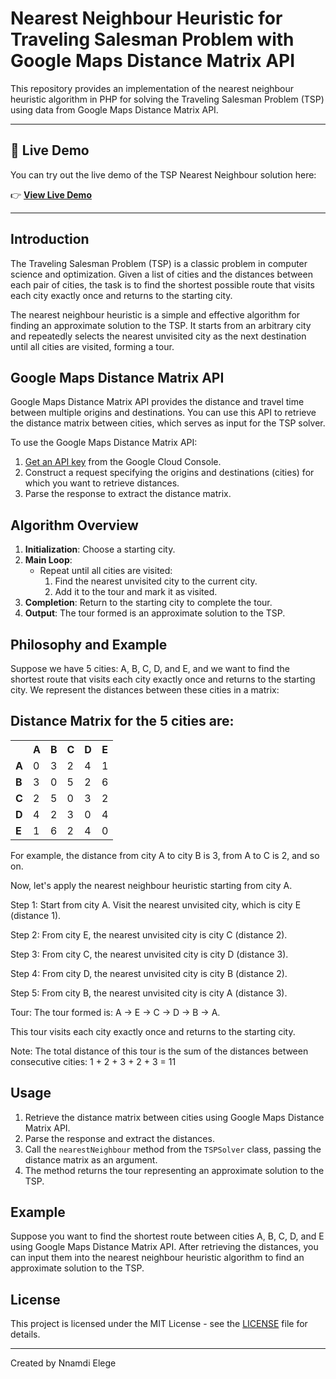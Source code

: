 # Nearest Neighbour Heuristic for Traveling Salesman Problem with Google Maps Distance Matrix API

This repository provides an implementation of the nearest neighbour heuristic algorithm in PHP for solving the Traveling Salesman Problem (TSP) using data from Google Maps Distance Matrix API.

---

## 🚀 Live Demo

You can try out the live demo of the TSP Nearest Neighbour solution here:

👉 **[View Live Demo](https://tspapp.boundlessanalytics.com.au)**

---

## Introduction

The Traveling Salesman Problem (TSP) is a classic problem in computer science and optimization. Given a list of cities and the distances between each pair of cities, the task is to find the shortest possible route that visits each city exactly once and returns to the starting city.

The nearest neighbour heuristic is a simple and effective algorithm for finding an approximate solution to the TSP. It starts from an arbitrary city and repeatedly selects the nearest unvisited city as the next destination until all cities are visited, forming a tour.

## Google Maps Distance Matrix API

Google Maps Distance Matrix API provides the distance and travel time between multiple origins and destinations. You can use this API to retrieve the distance matrix between cities, which serves as input for the TSP solver.

To use the Google Maps Distance Matrix API:

1. [Get an API key](https://developers.google.com/maps/documentation/distance-matrix/get-api-key) from the Google Cloud Console.
2. Construct a request specifying the origins and destinations (cities) for which you want to retrieve distances.
3. Parse the response to extract the distance matrix.

## Algorithm Overview

1. **Initialization**: Choose a starting city.
2. **Main Loop**:
    - Repeat until all cities are visited:
        1. Find the nearest unvisited city to the current city.
        2. Add it to the tour and mark it as visited.
3. **Completion**: Return to the starting city to complete the tour.
4. **Output**: The tour formed is an approximate solution to the TSP.

## Philosophy and Example

Suppose we have 5 cities: A, B, C, D, and E, and we want to find the shortest route that visits each city exactly once and returns to the starting city. We represent the distances between these cities in a matrix:

<!DOCTYPE html>
<html lang="en">
<body>
    <h2>Distance Matrix for the 5 cities are: </h2>
    <table>
        <tr>
            <th></th>
            <th>A</th>
            <th>B</th>
            <th>C</th>
            <th>D</th>
            <th>E</th>
        </tr>
        <tr>
            <td><b>A</b></td>
            <td>0</td>
            <td>3</td>
            <td>2</td>
            <td>4</td>
            <td>1</td>
        </tr>
        <tr>
            <td><b>B</b></td>
            <td>3</td>
            <td>0</td>
            <td>5</td>
            <td>2</td>
            <td>6</td>
        </tr>
        <tr>
            <td><b>C</b></td>
            <td>2</td>
            <td>5</td>
            <td>0</td>
            <td>3</td>
            <td>2</td>
        </tr>
        <tr>
            <td><b>D</b></td>
            <td>4</td>
            <td>2</td>
            <td>3</td>
            <td>0</td>
            <td>4</td>
        </tr>
        <tr>
            <td><b>E</b></td>
            <td>1</td>
            <td>6</td>
            <td>2</td>
            <td>4</td>
            <td>0</td>
        </tr>
    </table>

For example, the distance from city A to city B is 3, from A to C is 2, and so on.

Now, let's apply the nearest neighbour heuristic starting from city A.

Step 1:
Start from city A.
Visit the nearest unvisited city, which is city E (distance 1).

Step 2:
From city E, the nearest unvisited city is city C (distance 2).

Step 3:
From city C, the nearest unvisited city is city D (distance 3).

Step 4:
From city D, the nearest unvisited city is city B (distance 2).

Step 5:
From city B, the nearest unvisited city is city A (distance 3).

Tour:
The tour formed is: A -> E -> C -> D -> B -> A.

This tour visits each city exactly once and returns to the starting city.

Note:
The total distance of this tour is the sum of the distances between consecutive cities:
1 + 2 + 3 + 2 + 3 = 11

## Usage

1. Retrieve the distance matrix between cities using Google Maps Distance Matrix API.
2. Parse the response and extract the distances.
3. Call the `nearestNeighbour` method from the `TSPSolver` class, passing the distance matrix as an argument.
4. The method returns the tour representing an approximate solution to the TSP.

## Example

Suppose you want to find the shortest route between cities A, B, C, D, and E using Google Maps Distance Matrix API. After retrieving the distances, you can input them into the nearest neighbour heuristic algorithm to find an approximate solution to the TSP.

## License

This project is licensed under the MIT License - see the [LICENSE](LICENSE) file for details.

---

Created by Nnamdi Elege
